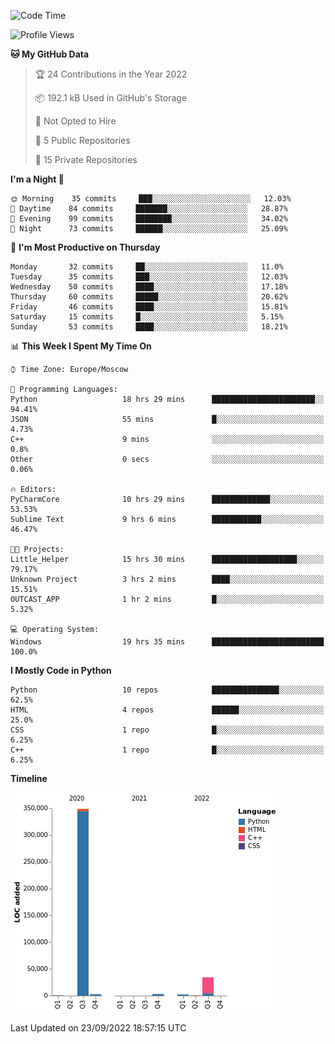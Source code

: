 <!--START_SECTION:waka-->
![Code Time](http://img.shields.io/badge/Code%20Time-24%20hrs%208%20mins-blue)

![Profile Views](http://img.shields.io/badge/Profile%20Views-183-blue)

**🐱 My GitHub Data** 

> 🏆 24 Contributions in the Year 2022
 > 
> 📦 192.1 kB Used in GitHub's Storage 
 > 
> 🚫 Not Opted to Hire
 > 
> 📜 5 Public Repositories 
 > 
> 🔑 15 Private Repositories  
 > 
**I'm a Night 🦉** 

```text
🌞 Morning    35 commits     ███░░░░░░░░░░░░░░░░░░░░░░   12.03% 
🌆 Daytime    84 commits     ███████░░░░░░░░░░░░░░░░░░   28.87% 
🌃 Evening    99 commits     ████████░░░░░░░░░░░░░░░░░   34.02% 
🌙 Night      73 commits     ██████░░░░░░░░░░░░░░░░░░░   25.09%

```
📅 **I'm Most Productive on Thursday** 

```text
Monday       32 commits     ██░░░░░░░░░░░░░░░░░░░░░░░   11.0% 
Tuesday      35 commits     ███░░░░░░░░░░░░░░░░░░░░░░   12.03% 
Wednesday    50 commits     ████░░░░░░░░░░░░░░░░░░░░░   17.18% 
Thursday     60 commits     █████░░░░░░░░░░░░░░░░░░░░   20.62% 
Friday       46 commits     ████░░░░░░░░░░░░░░░░░░░░░   15.81% 
Saturday     15 commits     █░░░░░░░░░░░░░░░░░░░░░░░░   5.15% 
Sunday       53 commits     ████░░░░░░░░░░░░░░░░░░░░░   18.21%

```


📊 **This Week I Spent My Time On** 

```text
⌚︎ Time Zone: Europe/Moscow

💬 Programming Languages: 
Python                   18 hrs 29 mins      ███████████████████████░░   94.41% 
JSON                     55 mins             █░░░░░░░░░░░░░░░░░░░░░░░░   4.73% 
C++                      9 mins              ░░░░░░░░░░░░░░░░░░░░░░░░░   0.8% 
Other                    0 secs              ░░░░░░░░░░░░░░░░░░░░░░░░░   0.06%

🔥 Editors: 
PyCharmCore              10 hrs 29 mins      █████████████░░░░░░░░░░░░   53.53% 
Sublime Text             9 hrs 6 mins        ███████████░░░░░░░░░░░░░░   46.47%

🐱‍💻 Projects: 
Little_Helper            15 hrs 30 mins      ███████████████████░░░░░░   79.17% 
Unknown Project          3 hrs 2 mins        ████░░░░░░░░░░░░░░░░░░░░░   15.51% 
OUTCAST_APP              1 hr 2 mins         █░░░░░░░░░░░░░░░░░░░░░░░░   5.32%

💻 Operating System: 
Windows                  19 hrs 35 mins      █████████████████████████   100.0%

```

**I Mostly Code in Python** 

```text
Python                   10 repos            ███████████████░░░░░░░░░░   62.5% 
HTML                     4 repos             ██████░░░░░░░░░░░░░░░░░░░   25.0% 
CSS                      1 repo              █░░░░░░░░░░░░░░░░░░░░░░░░   6.25% 
C++                      1 repo              █░░░░░░░░░░░░░░░░░░░░░░░░   6.25%

```


**Timeline**

![Chart not found](https://raw.githubusercontent.com/Delitel-WEB/Delitel-WEB/main/charts/bar_graph.png) 


 Last Updated on 23/09/2022 18:57:15 UTC
<!--END_SECTION:waka-->
